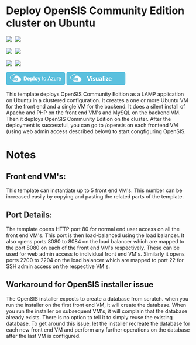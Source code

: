 # Deploy OpenSIS Community Edition cluster on Ubuntu

<IMG SRC="https://azurequickstartsservice.blob.core.windows.net/badges/opensis-cluster-ubuntu/PublicLastTestDate.svg" />&nbsp;
<IMG SRC="https://azurequickstartsservice.blob.core.windows.net/badges/opensis-cluster-ubuntu/PublicDeployment.svg" />&nbsp;

<IMG SRC="https://azurequickstartsservice.blob.core.windows.net/badges/opensis-cluster-ubuntu/FairfaxLastTestDate.svg" />&nbsp;
<IMG SRC="https://azurequickstartsservice.blob.core.windows.net/badges/opensis-cluster-ubuntu/FairfaxDeployment.svg" />&nbsp;

<IMG SRC="https://azurequickstartsservice.blob.core.windows.net/badges/opensis-cluster-ubuntu/BestPracticeResult.svg" />&nbsp;
<IMG SRC="https://azurequickstartsservice.blob.core.windows.net/badges/opensis-cluster-ubuntu/CredScanResult.svg" />&nbsp;

<a href="https://portal.azure.com/#create/Microsoft.Template/uri/https%3A%2F%2Fraw.githubusercontent.com%2Fazure%2Fazure-quickstart-templates%2Fmaster%2Fopensis-cluster-ubuntu%2Fazuredeploy.json" target="_blank"><img src="https://raw.githubusercontent.com/Azure/azure-quickstart-templates/master/1-CONTRIBUTION-GUIDE/images/deploytoazure.png"/></a>
<a href="http://armviz.io/#/?load=https%3A%2F%2Fraw.githubusercontent.com%2FAzure%2Fazure-quickstart-templates%2Fmaster%2Fopensis-cluster-ubuntu%2Fazuredeploy.json" target="_blank">
    <img src="https://raw.githubusercontent.com/Azure/azure-quickstart-templates/master/1-CONTRIBUTION-GUIDE/images/visualizebutton.png"/>
</a>

This template deploys OpenSIS Community Edition as a LAMP application on Ubuntu in a clustered configuration. It creates a one or more Ubuntu VM for the front end and a single VM for the backend. It does a silent install of Apache and PHP on the front end VM's and MySQL on the backend VM. Then it deploys OpenSIS Community Edition on the cluster. After the deployment is successful, you can go to /opensis on each frontend VM (using web admin access described below) to start congfiguring OpenSIS.
 
# Notes

## Front end VM's:
This template can instantiate up to 5 front end VM's. This number can be increased easily by copying and pasting the related parts of the template. 

## Port Details:
The template opens HTTP port 80 for normal end user access on all the front end VM's. This port is then load-balanced using the load balancer.
It also opens ports 8080 to 8084 on the load balancer which are mapped to the port 8080 on each of the front end VM's respectively. These can be used for web admin access to individual front end VM's.
Similarly it opens ports 2200 to 2204 on the load balancer which are mapped to port 22 for SSH admin access on the respective VM's.

## Workaround for OpenSIS installer issue
The OpenSIS installer expects to create a database from scratch. when you run the installer on the first front end VM, it will create the database. When you run the installer on subsequent VM's, it will complain that the database already exists. There is no option to tell it to simply reuse the existing database. To get around this issue, let the installer recreate the database for each new front end VM and perform any further operations on the database after the last VM is configured.

